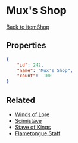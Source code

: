 # Mux's Shop

<no description available>

[Back to itemShop](../item-shops.md)

## Properties

```json
{
    "id": 242,
    "name": "Mux's Shop",
    "count": -100
}
```

## Related

- [Winds of Lore](../items/6291-winds-of-lore.md)
- [Scimistave](../items/6292-scimistave.md)
- [Stave of Kings](../items/6293-stave-of-kings.md)
- [Flametongue Staff](../items/6294-flametongue-staff.md)

